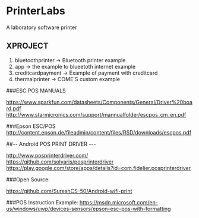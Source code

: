 # PrinterLabs
A laboratory software printer 

## XPROJECT
1. bluetoothprinter -> Bluetooth printer example 
2. app -> the example to blueetoth internet example
3. creditcardpayment -> Example of payment with creditcard
4. thermalprinter -> COME'S custom example 


###ESC POS MANUALS

https://www.sparkfun.com/datasheets/Components/General/Driver%20board.pdf
http://www.starmicronics.com/support/mannualfolder/escpos_cm_en.pdf

###Epson ESC/POS
http://content.epson.de/fileadmin/content/files/RSD/downloads/escpos.pdf

##-- Android POS PRINT DRIVER ---

http://www.posprinterdriver.com/
https://github.com/solyaris/posprinterdriver
https://play.google.com/store/apps/details?id=com.fidelier.posprinterdriver

###Open Source:

https://github.com/SureshCS-50/Android-wifi-print


###POS Instruction Example:
https://msdn.microsoft.com/en-us/windows/uwp/devices-sensors/epson-esc-pos-with-formatting

